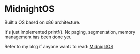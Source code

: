 # MidnightOS

Built a OS based on x86 architecture.

It's just implemented printf().
No paging, segmentation, memory management has been done yet.


Refer to my blog if anyone wants to read: [MidnightOS](https://namanxgarg.medium.com/tried-to-build-os-4df8fa9ed107)
